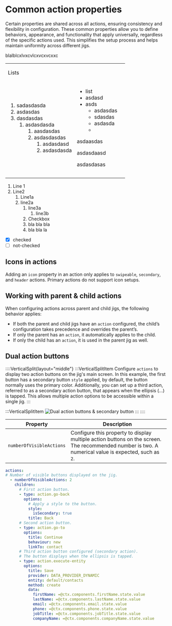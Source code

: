# Common action properties

Certain properties are shared across all actions, ensuring consistency and flexibility in configuration. These common properties allow you to define behaviors, appearance, and functionality that apply universally, regardless of the specific actions used. This simplifies the setup process and helps maintain uniformity across different jigs.

blalblcxlvxcvlcxvcxvcxxc

<table isTableHeaderOn="true" selectedColumns="" selectedRows="">
  <tr>
    <td>
      <p>Lists</p>
    </td>
    <td>
    </td>
    <td>
    </td>
  </tr>
  <tr>
    <td>
      <ol>
      <li>sadasdasda</li>
      <li>asdasdas</li>
      <li>dasdasdas
      <ol>
      <li>asdasdasda
      <ol>
      <li>aasdasdas</li>
      <li>asdasdasdas
      <ol>
      <li>asdasdasd</li>
      <li>asdasdasda</li>
      </ol>
      </li>
      </ol>
      </li>
      </ol>
      </li>
      </ol>
    </td>
    <td>
      <ul>
      <li>list</li>
      <li>asdasd</li>
      <li>asds
      <ul>
      <li>asdasdas</li>
      <li>sdasdas</li>
      <li>asdasda</li>
      <li></li>
      </ul>
      </li>
      </ul>
      <div></div>
      <div><p>asdaasdas</p></div>
      <div><p>asdasdaasd</p></div>
      <div><p>asdasdasas</p></div>
    </td>
    <td>
    </td>
  </tr>
  <tr>
    <td>
    </td>
    <td>
    </td>
    <td>
    </td>
  </tr>
  <tr>
    <td>
    </td>
    <td>
    </td>
    <td>
    </td>
  </tr>
</table>



1. Line 1
2. Line2
   1. Line1a
   2. line2a
      1. line3a
         1. line3b
      2. Checkbox
      3. bla bla bla
      4. bla bla  la

- [x] checked
- [ ] not-checked

## Icons in actions

Adding an `icon` property in an action only applies to `swipeable`, `secondary`, and `header` actions. Primary actions do not support icon setups.

## Working with parent & child actions

&#x20;When configuring actions across parent and child jigs, the following behavior applies:

- If both the parent and child jigs have an `action` configured, the child’s configuration takes precedence and overrides the parent’s.
- If only the parent has an `action`, it automatically applies to the child.
- If only the child has an `action`, it is used in the parent jig as well.

## Dual action buttons

::::VerticalSplit{layout="middle"}
:::VerticalSplitItem
Configure `actions` to display two action buttons on the jig's main screen. In this example, the first button has a secondary button `style` applied, by default, the button normally uses the primary color. Additionally, you can set up a third action, referred to as a secondary action button, that appears when the ellipsis (...) is tapped. This allows multiple action options to be accessible within a single jig.
:::

:::VerticalSplitItem
![Dual action buttons & secondary button](https://qa.archbee.co/api/optimize/0TQnKgJpsWhT3gQzQOhdY-TZVU6r07hz0LEPo_3zZ2W-20250225-092012.png "Dual action buttons & secondary button")
:::
::::

| **Property**             | **Description**                                                                                                                                      |
| ------------------------ | ---------------------------------------------------------------------------------------------------------------------------------------------------- |
| `numberOfVisibleActions` | Configure this property to display multiple action buttons on the screen. The recommended number is two. A numerical value is expected, such as `2`. |

```yaml
actions:
# Number of visible buttons displayed on the jig.
  - numberOfVisibleActions: 2       
    children:
      # First action button.
      - type: action.go-back
        options:
          # Apply a style to the button. 
          style:
            isSecondary: true
          title: Back
      # Second action button.                
      - type: action.go-to
        options:
          title: Continue
          behaviour: new
          linkTo: contact  
      # Third action button configured (secondary action).
      # The button displays when the ellipsis is tapped.    
      - type: action.execute-entity
        options:
          title: Save  
          provider: DATA_PROVIDER_DYNAMIC
          entity: default/contacts
          method: create
          data:
            firstName: =@ctx.components.firstName.state.value
            lastName: =@ctx.components.lastName.state.value
            email: =@ctx.components.email.state.value
            phone: =@ctx.components.phone.state.value
            jobTitle: =@ctx.components.jobTitle.state.value
            companyName: =@ctx.components.companyName.state.value    
```


